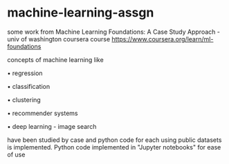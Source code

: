 # machine-learning-assgn
some work from Machine Learning Foundations: A Case Study Approach - univ of washington coursera course
https://www.coursera.org/learn/ml-foundations

concepts of machine learning like 

 • regression

 • classification
 
 • clustering

 • recommender systems

 • deep learning - image search


have been studied by case and python code for each using public datasets is implemented.
Python code implemented in "Jupyter notebooks" for ease of use